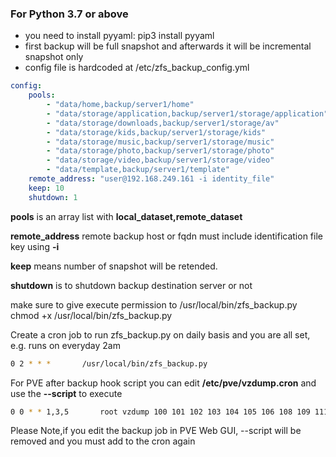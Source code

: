 ### For Python 3.7 or above

* you need to install pyyaml: pip3 install pyyaml
* first backup will be full snapshot and afterwards it will be incremental snapshot only
* config file is hardcoded at /etc/zfs_backup_config.yml

``` YAML
config:
    pools:
        - "data/home,backup/server1/home"
        - "data/storage/application,backup/server1/storage/application"
        - "data/storage/downloads,backup/server1/storage/av"
        - "data/storage/kids,backup/server1/storage/kids"
        - "data/storage/music,backup/server1/storage/music"
        - "data/storage/photo,backup/server1/storage/photo"
        - "data/storage/video,backup/server1/storage/video"
        - "data/template,backup/server1/template"
    remote_address: "user@192.168.249.161 -i identity_file"
    keep: 10
    shutdown: 1
```
**pools** is an array list with **local_dataset,remote_dataset**

**remote_address** remote backup host or fqdn must include identification file key using **-i**

**keep** means number of snapshot will be retended.

**shutdown** is to shutdown backup destination server or not

make sure to give execute permission to /usr/local/bin/zfs_backup.py  chmod +x /usr/local/bin/zfs_backup.py

Create a cron job to run zfs_backup.py on daily basis and you are all set, e.g. runs on everyday 2am
``` BASH
0 2 * * *       /usr/local/bin/zfs_backup.py
```
For PVE after backup hook script you can edit **/etc/pve/vzdump.cron** and use the **--script**  to execute
``` BASH
0 0 * * 1,3,5       root vzdump 100 101 102 103 104 105 106 108 109 111 114 115 118 253 --quiet 1 --storage pbs --mailnotification failure --mode snapshot --script /usr/local/bin/zfs_backup.py
```
Please Note,if you edit the backup job in PVE Web GUI, --script will be removed and you must add to the cron again
